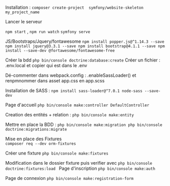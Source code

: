 Installation :
`composer create-project 
 symfony/website-skeleton my_project_name`


Lancer le serveur

`npm start` , `npm run watch`
`symfony serve`

JS/Bootstraps/Jquery/fontawesome
`npm install popper.js@^1.14.3 --save
 npm install jquery@3.3.1 --save
 npm install bootstrap@4.1.1 --save
 npm install --save-dev @fortawesome/fontawesome-free`
 

Créer la bdd `php bin/console doctrine:database:create` 
Créer un fichier : .env.local et copier qui est dans le .env


Dé-commenter dans webpack.config  : .enableSassLoader() et renpmnommer dans asset app.css en app.scss

Installation de SASS : `npm install sass-loader@^7.0.1 node-sass --save-dev`

Page d'accueil 
`php bin/console make:controller DefaultController`

Creation des entités + relation :
`php bin/console make:entity `

Mettre en place la BDD : `php bin/console make:migration
                  php bin/console doctrine:migrations:migrate`
                  
                  
Mise en place des Fixtures                
`composer req --dev orm-fixtures`
 
 Créer une fixture 
`php bin/console make:fixtures `
 
 
 
 Modification dans le dossier fixture puis verifier avec `php bin/console doctrine:fixtures:load
`
Page d'inscription 
`php bin/console make:auth`

Page de connexion 
`php bin/console make:registration-form`
               
